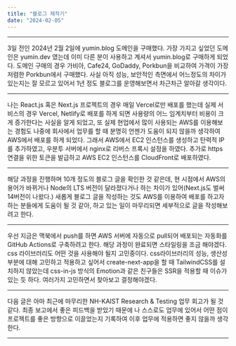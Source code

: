 ```yaml
---
title: "블로그 제작기"
date: "2024-02-05"
---
```


***
3일 전인 2024년 2월 2일에 yumin.blog 도메인을 구매했다. 가장 가지고 싶었던 도메인은 yumin.dev 였는데 이미 다른 분이 사용하고 계셔서 yumin.blog로 구매하게 되었다. 도메인 구매의 경우 가비아, Cafe24, GoDaddy, Porkbun을 비교하여 가격이 가장 저렴한 Porkbun에서 구매했다. 사실 아직 성능, 보안적인 측면에서 어느정도의 차이가 있는지는 잘 모르고 있어서 1년 정도 블로그를 운영해보면서 차근차근 알아갈 생각이다.  

***
나는 React.js 혹은 Next.js 프로젝트의 경우 매일 Vercel로만 배포를 했는데 실제 서비스의 경우 Vercel, Netlify로 배포를 하게 되면 사용량의 어느 임계치부터 비용이 크게 증가한다는 사실을 알게 되었고, 또 실제 현업에서 많이 사용되는 AWS를 이용해보는 경험도 나중에 회사에서 업무를 할 때 분명히 언젠가 도움이 되지 않을까 생각하여 AWS에서 배포를 하게 되었다. 그래서 AWS에서 EC2 인스턴스를 생성하고 탄력적 IP를 추가하였고, 우분투 서버에서 nginx로 리버스 프록시 설정을 하였다. 추가로 https 연결을 위한 토큰을 발급하고 AWS EC2 인스턴스를 CloudFront로 배포하였다.

***
해당 과정을 진행하며 10개 정도의 블로그 글을 확인한 것 같은데, 현 시점에서 AWS의 용어가 바뀌거나 Node의 LTS 버전이 달라졌다거나 하는 차이가 있어(Next.js도 벌써 14버전이 나왔다.) 새롭게 블로그 글을 작성하는 것도 AWS를 이용하여 배포를 하고자 하는 분들에게 도움이 될 것 같아, 하고 있는 일이 마무리되면 세부적으로 글을 작성해보려고 한다.

***
우선 지금은 맥북에서 push를 하면 AWS 서버에 자동으로 pull되어 배포되는 자동화를 GitHub Actions로 구축하려고 한다. 해당 과정이 완료되면 스타일링을 조금 해야겠다. css 라이브러리도 어떤 것을 사용해야 될지 고민중이다. css라이브러리의 성능, 생산성 부분에 대해 고민하고 적용하고 싶어서 create-next-app을 할 때 TailwindCSS를 설치하지 않았는데 css-in-js 방식의 Emotion과 같은 친구들은 SSR을 적용할 때 이슈가 있는 듯 하다. 여러가지 고민하면서 찾아보고 결정해야겠다.

***
다음 글은 아마 최근에 마무리한 NH-KAIST Research & Testing 업무 회고가 될 것 같다. 최종 보고에서 좋은 피드백을 받았기 때문에 나 스스로도 업무에 있어서 어떤 점이 프로젝트를 좋은 방향으로 이끌었는지 기록하여 이후 업무에 적용하면 좋지 않을까 생각한다.

***
